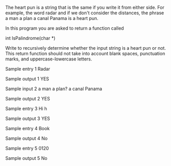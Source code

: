 The heart pun is a string that is the same if you write it from either side. For example, the word radar and if we don't consider the distances, the phrase a man a plan a canal Panama is a heart pun.

In this program you are asked to return a function called

int IsPalindrome(char *)

Write to recursively determine whether the input string is a heart pun or not. This return function should not take into account blank spaces, punctuation marks, and uppercase-lowercase letters.

Sample entry 1
Radar

Sample output 1
YES

Sample input 2
a man a plan? a canal Panama

Sample output 2
YES

Sample entry 3
Hi h

Sample output 3
YES

Sample entry 4
Book

Sample output 4
No

Sample entry 5
0120

Sample output 5
No
